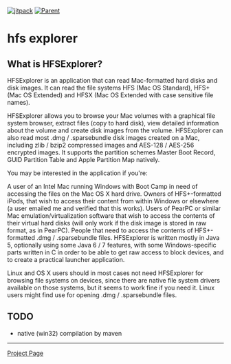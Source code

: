[![jitpack](https://jitpack.io/v/umjammer/hfsexplorer.svg)](https://jitpack.io/#umjammer/hfsexplorer) [![Parent](https://img.shields.io/badge/Parent-vavi--apps--fuse-pink)](https://github.com/umjammer/vavi-apps-fuse)

# hfs explorer

## What is HFSExplorer?

HFSExplorer is an application that can read Mac-formatted hard disks and disk images.
It can read the file systems HFS (Mac OS Standard), HFS+ (Mac OS Extended) and HFSX (Mac OS Extended with case sensitive file names).

HFSExplorer allows you to browse your Mac volumes with a graphical file system browser, extract files (copy to hard disk), view detailed information about the volume and create disk images from the volume.
HFSExplorer can also read most .dmg / .sparsebundle disk images created on a Mac, including zlib / bzip2 compressed images and AES-128 / AES-256 encrypted images. It supports the partition schemes Master Boot Record, GUID Partition Table and Apple Partition Map natively.

You may be interested in the application if you're:

A user of an Intel Mac running Windows with Boot Camp in need of accessing the files on the Mac OS X hard drive.
Owners of HFS+-formatted iPods, that wish to access their content from within Windows or elsewhere (a user emailed me and verified that this works).
Users of PearPC or similar Mac emulation/virtualization software that wish to access the contents of their virtual hard disks (will only work if the disk image is stored in raw format, as in PearPC).
People that need to access the contents of HFS+-formatted .dmg / .sparsebundle files.
HFSExplorer is written mostly in Java 5, optionally using some Java 6 / 7 features, with some Windows-specific parts written in C in order to be able to get raw access to block devices, and to create a practical launcher application.

Linux and OS X users should in most cases not need HFSExplorer for browsing file systems on devices, since there are native file system drivers available on those systems, but it seems to work fine if you need it. Linux users might find use for opening .dmg / .sparsebundle files.

## TODO

 * native (win32) compilation by maven

----

[Project Page](http://www.catacombae.org/hfsexplorer/)
